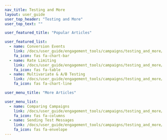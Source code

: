 ```yaml
---
nav_title: Testing and More
layout: user_guide
user_top_header: "Testing and More"
user_top_text: ""

user_featured_title: "Popular Articles"

user_featured_list:
  - name: Conversion Events
    link: /docs/user_guide/engagement_tools/campaigns/testing_and_more/conversion_events/
    fa_icon: fas fa-chart-bar
  - name: Rate Limiting
    link: /docs/user_guide/engagement_tools/campaigns/testing_and_more/rate-limiting/
    fa_icon: fas fa-table
  - name: Multivariate & A/B Testing
    link: /docs/user_guide/engagement_tools/campaigns/testing_and_more/multivariate_testing/
    fa_icon: fas fa-chart-line

user_menu_title: "More Articles"

user_menu_list:
  - name: Comparing Campaigns
    link: /docs/user_guide/engagement_tools/campaigns/testing_and_more/comparing_campaigns/
    fa_icon: fas fa-columns
  - name: Sending Test Messages
    link: /docs/user_guide/engagement_tools/campaigns/testing_and_more/sending_test_push_notifications/
    fa_icon: fas fa-envelope
---
```


